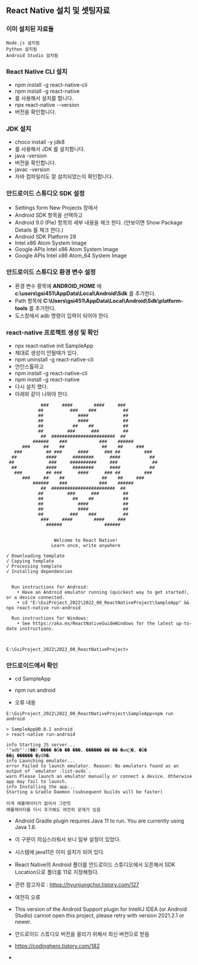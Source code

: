 ## React Native 설치 및 셋팅자료

### 이미 설치된 자료들
```
Node.js 설치됨
Python 설치됨
Android Studio 설치됨
```

### React Native CLI 설치

- npm install -g react-native-cli
- npm install -g react-native
- 를 사용해서 설치를 합니다.
- npx react-native --version
- 버전을 확인합니다.

### JDK 설치

- choco install -y jdk8
- 를 사용해서 JDK 를 설치함니다.
- java -version
- 버전을 확인합니다.
- javac -version
- 자바 컴파일러도 잘 설치되었는지 확인합니다.

### 안드로이드 스튜디오 SDK 설정

- Settings form New Projects 창에서
- Android SDK 항목을 선택하고
- Android 9.0 (Pie) 항목의 세부 내용을 체크 한다.  (안보이면 Show Package Details 를 체크 한다.)
- Android SDK Platform 28
- Intel x86 Atom System Image
- Google APIs Intel x86 Atom System Image
- Google APIs Intel x86 Atom_64 System Image

### 안드로이드 스튜디오 환경 변수 설정

- 환경 변수 황목에 **ANDROID_HOME** 에 **c:\users\gsi451\AppData\Local\Android\Sdk** 를 추가한다.
- Path 항목에 **C:\Users\gsi451\AppData\Local\Android\Sdk\platform-tools** 를 추가한다.
- 도스창에서 adb 명령이 입력이 되어야 한다.

### react-native 프로젝트 생성 및 확인

- npx react-native init SampleApp
- 제대로 생성이 안될때가 있다.
- npm uninstall -g react-native-cli
- 언인스톨하고
- npm install -g react-native-cli
- npm install -g react-native
- 다시 설치 했다.
- 아래와 같이 나와야 한다.

```
             ###     ####        ####     ###
            ##          ###    ###          ##
            ##             ####             ##
            ##             ####             ##
            ##           ##    ##           ##
            ##         ###      ###         ##
             ##  ########################  ##
          ######    ###            ###    ######
      ###     ##    ##              ##    ##     ###
   ###         ## ###      ####      ### ##         ###
  ##           ####      ########      ####           ##
 ##             ###     ##########     ###             ##
  ##           ####      ########      ####           ##
   ###         ## ###      ####      ### ##         ###
      ###     ##    ##              ##    ##     ###
          ######    ###            ###    ######
             ##  ########################  ##
            ##         ###      ###         ##
            ##           ##    ##           ##
            ##             ####             ##
            ##             ####             ##
            ##          ###    ###          ##
             ###     ####        ####     ###
               ######                ######


                  Welcome to React Native!
                 Learn once, write anywhere

√ Downloading template
√ Copying template
√ Processing template
√ Installing dependencies


  Run instructions for Android:
    • Have an Android emulator running (quickest way to get started), or a device connected.
    • cd "E:\GsiProject_2022\2022_00_ReactNativeProject\SampleApp" && npx react-native run-android

  Run instructions for Windows:
    • See https://aka.ms/ReactNativeGuideWindows for the latest up-to-date instructions.



E:\GsiProject_2022\2022_00_ReactNativeProject>

```

### 안드로이드에서 확인

- cd SampleApp
- npm run android

- 오류 내용

```
E:\GsiProject_2022\2022_00_ReactNativeProject\SampleApp>npm run android

> SampleApp@0.0.1 android
> react-native run-android

info Starting JS server...
'"adb"':(��) ���� �Ǵ� �ܺ� ���, ������ �� �ִ� �wα׷�, �Ǵ�
��ġ ������ �ƴմϴ�.
info Launching emulator...
error Failed to launch emulator. Reason: No emulators found as an output of `emulator -list-avds`.
warn Please launch an emulator manually or connect a device. Otherwise app may fail to launch.
info Installing the app...
Starting a Gradle Daemon (subsequent builds will be faster)

이게 에뮬레이터가 없어서 그런듯
에뮬레이터를 다시 추가해도 여전히 문제가 있음
```
- Android Gradle plugin requires Java 11 to run. You are currently using Java 1.8.
- 이 구문이 의심스러워서 보니 일부 설정이 있었다.
- 시스템에 java11은 이미 설치가 되어 있다.
- React Native의 Android 폴더를 안드로이드 스튜디오에서 오픈해서 SDK Location으로 폴더를 11로 지정해줬다.
- 관련 참고자로 : https://hyunjungchoi.tistory.com/127

- 여전히 오류
- This version of the Android Support plugin for IntelliJ IDEA (or Android Studio) cannot open this project, please retry with version 2021.2.1 or newer.
- 안드로이드 스튜디오 버전을 올리기 위해서 최신 버전으로 받음
- https://codinghero.tistory.com/182
- 




